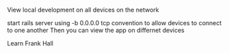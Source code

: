 View local development on all devices on the network

start rails server using -b 0.0.0.0
tcp convention to allow devices to connect to one another
Then you can view the app on differnet devices

Learn Frank Hall
